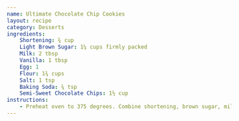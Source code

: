 ```yaml
---
name: Ultimate Chocolate Chip Cookies
layout: recipe
category: Desserts
ingredients:
    Shortening: ¾ cup
    Light Brown Sugar: 1¼ cups firmly packed
    Milk: 2 tbsp
    Vanilla: 1 tbsp
    Egg: 1
    Flour: 1¾ cups
    Salt: 1 tsp
    Baking Soda: ¾ tsp
    Semi-Sweet Chocolate Chips: 1½ cup
instructions:
    - Preheat oven to 375 degrees. Combine shortening, brown sugar, milk, and vanilla in large bowl. Beat at medium speed until well blended. Add egg. Combine flour, salt, and baking soda. Mix into creamed mixture until blended. Stir in chocolate chips. Place on ungreased baking sheet. Bake for 8-10 minutes. Makes 3 dozen.
---
```

